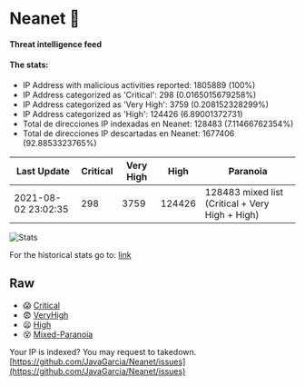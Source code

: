 # Neanet :hocho:
#### Threat intelligence feed
#### The stats:

- IP Address with malicious activities reported: 1805889 (100%)
- IP Address categorized as 'Critical':  298 (0.0165015679258%)
- IP Address categorized as 'Very High':  3759 (0.208152328299%)
- IP Address categorized as 'High':  124426 (6.89001372731)
- Total de direcciones IP indexadas en Neanet:  128483 (7.11466762354%)
- Total de direcciones IP descartadas en Neanet:  1677406 (92.8853323765%)

| Last Update | Critical | Very High | High | Paranoia |
| --- | --- | --- | --- | --- |
| 2021-08-02 23:02:35 | 298 | 3759 | 124426 | 128483 mixed list (Critical + Very High + High)|

![Stats](https://docs.google.com/spreadsheets/d/e/2PACX-1vSnaNMIXVabIpDJjufMlzH7poXnshF3mgd8Is1g9ytUEzVsP5my4Trn8f-xkoLLQ38xpL3HtmUexLo6/pubchart?oid=501124687&format=image)

For the historical stats go to: [link](/stats.csv)
## Raw
- :scream: [Critical](https://raw.githubusercontent.com/JavaGarcia/Neanet/master/blacklists/neanet_critical.txt)
- :fearful: [VeryHigh](https://raw.githubusercontent.com/JavaGarcia/Neanet/master/blacklists/neanet_veryHigh.txtt)
- :frowning: [High](https://raw.githubusercontent.com/JavaGarcia/Neanet/master/blacklists/neanet_high.txt)
- :dizzy_face: [Mixed-Paranoia](https://raw.githubusercontent.com/JavaGarcia/Neanet/master/blacklists/neanet_all.txt)


Your IP is indexed? You may request to takedown. [https://github.com/JavaGarcia/Neanet/issues](https://github.com/JavaGarcia/Neanet/issues)

























































































































































































































































































































































































































































































































































































































































































































































































































































































































































































































































































































































































































































































































































































































































































































































































































































































































































































































































































































































































































































































































































































































































































































































































































































































































































































































































































































































































































































































































































































































































































































































































































































































































































































































































































































































































































































































































































































































































































































































































































































































































































































































































































































































































































































































































































































































































































































































































































































































































































































































































































































































































































































































































































































































































































































































































































































































































































































































































































































































































































































































































































































































































































































































































































































































































































































































































































































































































































































































































































































































































































































































































































































































































































































































































































































































































































































































































































































































































































































































































































































































































































